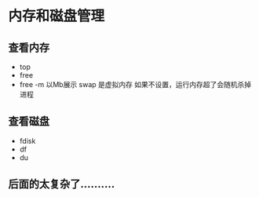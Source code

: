 # 内存和磁盘管理

## 查看内存

- top
- free
- free -m 以Mb展示
swap 是虚拟内存 如果不设置，运行内存超了会随机杀掉进程
## 查看磁盘

- fdisk
- df
- du


## 后面的太复杂了..........
